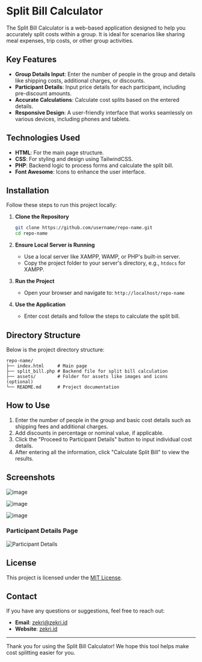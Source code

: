 # Split Bill Calculator

The Split Bill Calculator is a web-based application designed to help you accurately split costs within a group. It is ideal for scenarios like sharing meal expenses, trip costs, or other group activities.

## Key Features
- **Group Details Input**: Enter the number of people in the group and details like shipping costs, additional charges, or discounts.
- **Participant Details**: Input price details for each participant, including pre-discount amounts.
- **Accurate Calculations**: Calculate cost splits based on the entered details.
- **Responsive Design**: A user-friendly interface that works seamlessly on various devices, including phones and tablets.

## Technologies Used
- **HTML**: For the main page structure.
- **CSS**: For styling and design using TailwindCSS.
- **PHP**: Backend logic to process forms and calculate the split bill.
- **Font Awesome**: Icons to enhance the user interface.

## Installation
Follow these steps to run this project locally:

1. **Clone the Repository**
   ```bash
   git clone https://github.com/username/repo-name.git
   cd repo-name
   ```

2. **Ensure Local Server is Running**
   - Use a local server like XAMPP, WAMP, or PHP's built-in server.
   - Copy the project folder to your server's directory, e.g., `htdocs` for XAMPP.

3. **Run the Project**
   - Open your browser and navigate to: `http://localhost/repo-name`

4. **Use the Application**
   - Enter cost details and follow the steps to calculate the split bill.

## Directory Structure
Below is the project directory structure:
```
repo-name/
├── index.html     # Main page
├── split_bill.php # Backend file for split bill calculation
├── assets/        # Folder for assets like images and icons (optional)
└── README.md      # Project documentation
```

## How to Use
1. Enter the number of people in the group and basic cost details such as shipping fees and additional charges.
2. Add discounts in percentage or nominal value, if applicable.
3. Click the "Proceed to Participant Details" button to input individual cost details.
4. After entering all the information, click "Calculate Split Bill" to view the results.

## Screenshots

![image](https://github.com/user-attachments/assets/d009214b-15b1-4927-aa63-37b9386f6e6e)

![image](https://github.com/user-attachments/assets/d746ec7c-bbf7-4084-859f-af723c3ef25e)

![image](https://github.com/user-attachments/assets/1658c85d-0864-47ac-8b07-624464e0bac1)

### Participant Details Page
![Participant Details](https://via.placeholder.com/800x400?text=Participant+Details+Page)


## License
This project is licensed under the [MIT License](LICENSE).

## Contact
If you have any questions or suggestions, feel free to reach out:
- **Email**: zekri@zekri.id
- **Website**: [zekri.id](https://zekri.id)

---

Thank you for using the Split Bill Calculator! We hope this tool helps make cost splitting easier for you.

